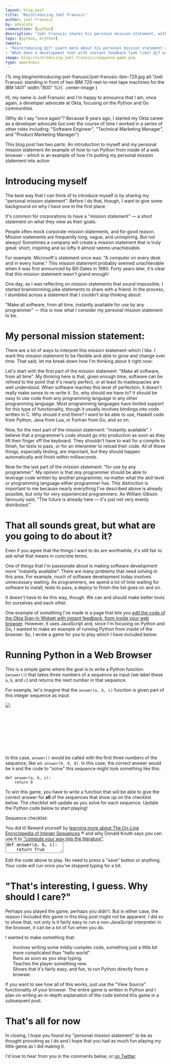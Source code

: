 ```yaml
---
layout: blog_post
title: "Reintroducing Joël Franusic"
author: joel-franusic
by: advocate
communities: [python]
description: "Joël Franusic shares his personal mission statement, with an live example"
tags: [python, brython]
tweets:
- "Reintroducing @jf! Learn more about his personal mission statement and try your hand at a simple Python game he wrote."
- "What does a development tool with instant feedback look like? @jf explains in this blog post."
image: blog/reintroducing-joel-franusic/sequence-game.png
type: awareness
---
```


<script src="https://cdn.jsdelivr.net/npm/brython@3.8.10/brython.min.js"></script>
<script src="https://cdn.jsdelivr.net/npm/brython@3.8.10/brython_stdlib.js"></script>
<script src="//cdnjs.cloudflare.com/ajax/libs/codemirror/5.37.0/codemirror.js"></script>
<script src="//cdnjs.cloudflare.com/ajax/libs/codemirror/5.37.0/mode/python/python.js"></script>
<script src="//cdnjs.cloudflare.com/ajax/libs/codemirror/5.37.0/addon/edit/matchbrackets.js"></script>
<link rel="stylesheet" href="//cdnjs.cloudflare.com/ajax/libs/codemirror/5.37.0/codemirror.css">
<link rel="stylesheet" href="//cdnjs.cloudflare.com/ajax/libs/codemirror/5.37.0/theme/neat.css" integrity="sha256-WMLC5bxpwvLiouYZo3maC9cKh1TBNxBNqrSjnlP0JQM=" crossorigin="anonymous" />
<style type="text/css">
  ul {
    list-style: none;
  }
li:before {
  margin: 0 0.25em;
}
  li.pass:before {
    content: "\2611"
  }
  li.fail:before {
    content: "\2610"
  }
  
  .alert {
    border-radius: 4px;
    padding: 12px 20px 12px 20px;
    display: none;
  }
  
  .alert > code {
    font-size: 16px;
  }
  
  .error {
    background-color: rgb(255, 243, 205);
    color: rgb(113, 100, 4);
  }
  
  .success {
    background-color: rgb(212, 237, 218);
    color: rgb(21, 87, 36);
  }
  
  .CodeMirror {
    height: auto !important;
  }
</style>

    
<script type="text/python3">

from browser import document, html, window, timer

def a000004():
    while True:
        yield(0)

def a000045():
    ring = [3, 5]
    while True:
        x = ring[0] + ring[1]
        yield(x)
        ring.append(x)
        ring.pop(0)

def a001477():
    x = 1
    while True:
        yield(x)
        x = x + 1

def a016777():
    x = 1
    while True:
        yield(x)
        x = x + 3

def a000079():
    x = 1
    while True:
        yield(2 ** x)
        x = x + 1

def play(func):
    document["messages"].clear()
    document["error"].clear()
    document["error"].style.display = "none"
    for incrementor in [a000004, a001477, a016777, a000079, a000045]:
        counter = incrementor()
        ring = [counter.__next__(), counter.__next__(), counter.__next__()]
        tests = 0
        name = incrementor.__name__
        checklist_message = f"""Sequence <a href="https://oeis.org/{name}" target="_blank">{name}</a>."""
        for want in counter:
            got = func(ring[0],ring[1],ring[2])
            if want != got:
                msg =  f"""Error with sequence {name}:
                          Expected <code>answer({ring[0]}, {ring[1]}, {ring[2]})</code> to return <code>{want}</code> 
                          but got <code>{got}</code> instead."""
                checklist_message = f"""Sequence <a href="https://oeis.org/{name}" target="_blank">{name}</a>."""
                document["messages"] <= html.LI(checklist_message, Class="fail")
                document["error"] <= html.DIV(msg, Class="error")
                document["error"].style.display = "block"
                return False
            ring.append(want)
            ring.pop(0)
            tests = tests + 1
            if tests > 50:
                break
        document["messages"] <= html.LI(checklist_message, Class="pass")
    document["success"].style.display = "block"
    return True

def runPy():
    print("runPy called")
    code = pyEditor.getValue()
    exec(code)

refresh_from_editor_delay_ms = 400

def edit_hook(cm, *arg):
    if cm.typing_delay_timer:
        timer.clear_timeout(cm.typing_delay_timer)
    cm.typing_delay_timer = timer.set_timeout(runPy, refresh_from_editor_delay_ms)

def init_hook(cm):
    cm.typing_delay_timer = None
    cm.on("changes", edit_hook)
    cm.on("update", edit_hook)

window.CodeMirror.defineInitHook(init_hook)

pyEditor = window.CodeMirror.fromTextArea(document["editor"], {
    "lineNumbers": True,
    "mode": "python",
    "matchBrackets": True,
    "indentUnit": 4,
    "theme": "neat"
})

</script>

{% img blog/reintroducing-joel-franusic/joel-franusic-ibm-729.jpg alt:"Joël Franusic standing in front of two IBM 729 reel-to-reel tape machines for the IBM 1401" width:"800" %}{: .center-image }

Hi, my name is Joël Franusic and I'm happy to announce that I am,
once again, a developer advocate at Okta, focusing on the Python and Go communities.

(Why do I say "once again"? Because 6 years ago, I started my Okta career as a
developer advocate but over the course of time I worked in a series
of other roles including: "Software Engineer", "Technical Marketing
Manager", and "Product Marketing Manager")

This blog post has two parts:
An introduction to myself and my personal mission statement
An example of how to run Python from inside of a web browser - which is an example of how I’m putting my personal mission statement into action


# Introducing myself

The best way that I can think of to introduce myself is by sharing
my "personal mission statement".  Before I do that, though, 
I want to give some background on why I have
one in the first place.

It's common for corporations to have a "mission statement" — a short
statement on what they view as their goals.

People often mock corporate mission statements, and for
good reason. Mission statements are frequently long, vague, and uninspiring.
But not always! Sometimes a company will create a mission statement that
is truly great: short, inspiring and so lofty it almost seems unachievable.

For example. Microsoft's statement once was: "A computer on every desk and in every home."
This mission statement probably seemed unachievable
when it was first announced by Bill Gates in 1980. Forty years later, it's
clear that this mission statement wasn't grand enough!

One day, as I was reflecting on mission statements that sound impossible, I
started brainstorming joke statements to share with a friend. In the process, I stumbled across a statement that I couldn't
stop thinking about:

"Make all software, from all time, instantly available for use by any
programmer" — this is now what I consider my personal mission statement to be.


# My personal mission statement:

There are a lot of ways to interpret this mission
statement-which I like. I want this mission statement to be
flexible and able to grow and change over time.
That said, let me break down how I'm thinking about it right now:

Let's start with the first part of the mission statement: "Make all software,
from all time". My thinking here is that, given enough time, software can be refined to the point that it's nearly perfect, or at least its inadequacies are well
understood. When software reaches this level of perfection, it
doesn't really make sense to re-write it. So, why should we have to?
It should be easy to use code from any programming language in
any other programming language. Most programming languages have
limited support for this type of functionality, though it usually
involves bindings into code written in C. Why should it end there? I want to be able to use, Haskell code from Python, Java from Lua, or
Fortran from Go, and so on.

Now, for the next part of the mission statement: "instantly available". I  believe that a programmer’s code should go into production as soon as they lift their finger off the keyboard. They shouldn’t have
to wait for a compile to finish, for tests to pass, or for an
interpreter to reload their code. All of those things, especially
testing, are important, but they should happen automatically and
finish within milliseconds.

Now for the last part of the mission statement: "for use by any programmer".
My opinion is that *any* programmer should be able to leverage code written by
another programmer, no matter what the skill level or programming language
either programmer has. This distinction is important to me because nearly
everything I've described above is already possible, but only for very
experienced programmers. As William Gibson famously said, "The future is
already here — it's just not very evenly distributed."


# That all sounds great, but what are you going to do about it?

Even if you agree that the things I want to do are worthwhile, it's
still fair to ask what that means in concrete terms.

One of things that I'm passionate about is making software
development more "instantly available". There are many problems that need solving in this
area. For example, much of software development today involves unnecessary waiting. As
programmers, we spend a lot of time waiting for software to install, tests to
pass, a deploy to finish-the list goes on and on. 

It doesn't have to be this way, though. We can and should make better tools for
ourselves and each other.

One example of something I've made is a page that lets 
you [edit the code of the Okta Sign-In Widget with instant feedback, from inside
your web browser](https://developer.okta.com/live-widget/). However, it uses JavaScript and, since I'm focusing
on Python and Go, I wanted to make an example of running Python from inside of
the browser. So, I wrote a game for you to play which I have included below:


# Running Python in a Web Browser

This is a simple game where the goal is to write a Python function (`answer()`) that takes
three numbers of a sequence as input (we label these `a`, `b`, and `c`) and
returns the next number in that sequence.

For example, let's imagine that the `answer(a, b, c)` function is given part of this
integer sequence as input:

<p style="height: 150px">
  <a href="https://dilbert.com/strip/2001-10-25">
    <img style="max-height: 90%; max-width:90%;" src="https://assets.amuniversal.com/321a39e06d6401301d80001dd8b71c47"/>
  </a>      
</p>

In this case, `answer()` would be called with the first three numbers of the sequence, like so:
`answer(9, 9, 9)`. In this case, the correct answer would be `9` and the code
to "solve" this sequence might look something like this:

    def answer(a, b, c):
        return 9

To win this game, you have to write a function that will be able to give
the correct answer for **all** of the sequences that show up on the
checklist below. The checklist will update as you solve for each sequence.
Update the Python code below to start playing!

Sequence checklist:

  <ul id="messages"></ul>
  <div id="error" class="alert error"></div>
  <div id="success" class="alert success">
    You did it!
    Reward yourself by <a href="https://oeis.org/wiki/Welcome">learning more about The On-Line Encyclopedia of Integer Sequences</a> ®
    and why Donald Knuth says you can use it to
    <a href="https://youtu.be/BxQw4CdxLr8?t=1187">"compute your way into the literature"</a>.
  </div>
  <textarea id="editor">def answer(a, b, c):
    return True

play(answer)</textarea>
<script type="text/javascript">
document.addEventListener("DOMContentLoaded", function(){
    brython(1)
});
</script>

Edit the code above to play. No need to press a "save" button or anything. Your code will run once you've
stopped typing for a bit.


# "That's interesting, I guess. Why should I care?"

Perhaps you played the game, perhaps you didn't. But in either case, the reason
I included this game in this blog post might not be apparent. I
did so to show that, not only is it fairly easy to run
a non-JavaScript interpreter in the browser, it can be a lot of fun when you do.

I wanted to make something that:

* Involves writing some mildly-complex code, something just a little bit more complicated than "hello world".
* Runs as soon as you stop typing.
* Teaches the player something new.
* Shows that it's fairly easy, and fun, to run Python directly from a browser.

If you want to see how all of this works, just use the "View Source"
functionality of your browser. The entire game is written in Python and I plan
on writing an in-depth explanation of the code behind this game in a subsequent
post.


# That's all for now

In closing, I hope you found my "personal mission statement" to be as thought
provoking as I do and I hope that you had as much fun playing
my little game as I did making it.

I'd love to hear from you in the comments below, or [on Twitter](https://twitter.com/jf).

